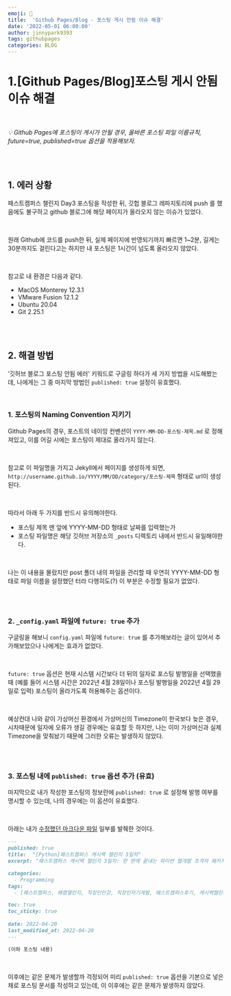```yaml
---
emoji: 🍒
title:  'Github Pages/Blog - 포스팅 게시 안됨 이슈 해결'
date: '2022-05-01 06:00:00'
author: jinnypark9393
tags: githubpages
categories: BLOG
---
```


# 1.[Github Pages/Blog]포스팅 게시 안됨 이슈 해결

<br/>

*💡  Github Pages에 포스팅이 게시가 안될 경우, 올바른 포스팅 파일 이름규칙, future=true, published=true 옵션을 적용해보자.*

<br/><br/>

## 1. 에러 상황

패스트캠퍼스 챌린지 Day3 포스팅을 작성한 뒤, 깃헙 블로그 레파지토리에 push 를 했음에도 불구하고 github 블로그에 해당 페이지가 올라오지 않는 이슈가 있었다.

<br/>

원래 Github에 코드를 push한 뒤, 실제 페이지에 반영되기까지 빠르면 1~2분, 길게는 30분까지도 걸린다고는 하지만 내 포스팅은 1시간이 넘도록 올라오지 않았다.

<br/>

참고로 내 환경은 다음과 같다.

- MacOS Monterey 12.3.1
- VMware Fusion 12.1.2
- Ubuntu 20.04
- Git 2.25.1

<br/><br/>

## 2. 해결 방법

‘깃허브 블로그 포스팅 안됨 에러' 키워드로 구글링 하다가 세 가지 방법을 시도해봤는데, 나에게는 그 중 마지막 방법인 `published: true` 설정이 유효했다.

<br/>

### 1. 포스팅의 Naming Convention 지키기

Github Pages의 경우, 포스트의 네이밍 컨벤션이 `YYYY-MM-DD-포스팅-제목.md` 로 정해져있고, 이를 어길 시에는 포스팅이 제대로 올라가지 않는다. 

<br/>

참고로 이 파일명을 가지고 Jekyll에서 페이지를 생성하게 되면, `http://username.github.io/YYYY/MM/DD/category/포스팅-제목` 형태로 url이 생성된다.

<br/>

따라서 아래 두 가지를 반드시 유의해야한다.

- 포스팅 제목 맨 앞에 YYYY-MM-DD 형태로 날짜를 입력했는가
- 포스팅 파일명은 해당 깃허브 저장소의 `_posts` 디렉토리 내에서 반드시 유일해야한다.

<br/>

나는 이 내용을 몰랐지만 post 폴더 내의 파일을 관리할 때 우연히 YYYY-MM-DD 형태로 파일 이름을 설정했던 터라 다행히도(?) 이 부분은 수정할 필요가 없었다.

<br/><br/>

### 2. `_config.yaml` 파일에 `future: true` 추가

구글링을 해보니 `config.yaml` 파일에 `future: true` 를 추가해보라는 글이 있어서 추가해보았으나 나에게는 효과가 없었다.

<br/>

`future: true` 옵션은 현재 시스템 시간보다 더 뒤의 일자로 포스팅 발행일을 선택했을 때 (예를 들어 시스템 시간은 2022년 4월 28일이나 포스팅 발행일을 2022년 4월 29일로 입력) 포스팅이 올라가도록 허용해주는 옵션이다.

<br/>

예상컨대 나와 같이 가상머신 환경에서 가상머신의 Timezone이 한국보다 늦은 경우, 시차때문에 일자에 오류가 생길 경우에는 유효할 듯 하지만, 나는 이미 가상머신과 실제 Timezone을 맞춰놨기 때문에 그러한 오류는 발생하지 않았다.

<br/><br/>

### 3. 포스팅 내에 `published: true` 옵션 추가 (유효)

마지막으로 내가 작성한 포스팅의 정보란에 `published: true` 로 설정해 발행 여부를 명시할 수 있는데, 나의 경우에는 이 옵션이 유효했다.

<br/>

아래는 내가 [수정했던 마크다운 파일](https://github.com/jinnypark9393/jinnypark9393.github.io/blob/main/_posts/2022-04-20-Python-%ED%8C%A8%EC%8A%A4%ED%8A%B8%EC%BA%A0%ED%8D%BC%EC%8A%A4-%EC%BA%90%EC%8B%9C%EB%B0%B1-%EC%B1%8C%EB%A6%B0%EC%A7%80-3%EC%9D%BC%EC%B0%A8.md) 일부를 발췌한 것이다.


```markdown
---
published: true
title:  "[Python]패스트캠퍼스 캐시백 챌린지 3일차"
excerpt: "패스트캠퍼스 캐시백 챌린지 3일차: 한 번에 끝내는 파이썬 웹개발 초격차 패키지 Online"

categories:
  - Programming
tags:
  - [패스트캠퍼스, 패캠챌린지, 직장인인강, 직장인자기계발, 패스트캠퍼스후기, 캐시백챌린지, 캐시백, 환급챌린지, 한번에끝내는파이썬웹개발초격차패키지Online]

toc: true
toc_sticky: true
 
date: 2022-04-20
last_modified_at: 2022-04-20
---

(이하 포스팅 내용)
```

<br/>

이후에는 같은 문제가 발생할까 걱정되어 미리 `published: true` 옵션을 기본으로 넣은 채로 포스팅 문서를 작성하고 있는데, 이 이후에는 같은 문제가 발생하지 않았다.

<br/>